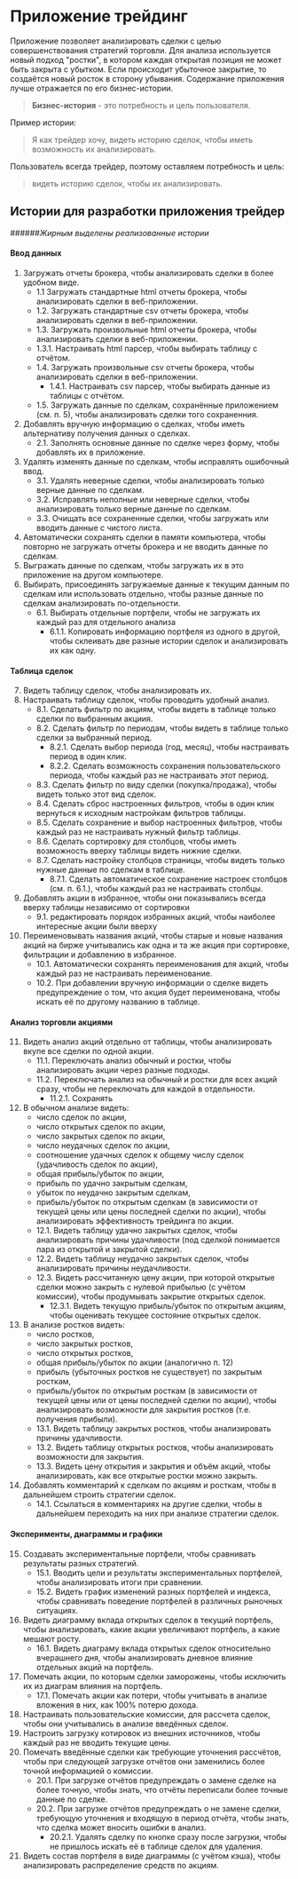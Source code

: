 # Приложение трейдинг

Приложение позволяет анализировать сделки с целью совершенствования стратегий торговли. Для анализа используется новый подход "ростки", в котором каждая открытая позиция не может быть закрыта с убытком. Если происходит убыточное закрытие, то создаётся новый росток в сторону убывания. Содержание приложения лучше отражается по его бизнес-истории.

> **Бизнес-история** - это потребность и цель пользователя.

Пример истории: 
> Я как трейдер хочу, видеть историю сделок, чтобы иметь возможность их анализировать.

Пользователь всегда трейдер, поэтому оставляем потребность и цель: 
> видеть историю сделок, чтобы их анализировать.

## Истории для разработки приложения трейдер
######*Жирным выделены реализованные истории*

#### Ввод данных
1. Загружать отчеты брокера, чтобы анализировать сделки в более удобном виде.
   * 1.1 Загружать стандартные html отчеты брокера, чтобы анализировать сделки в веб-приложении.
   * 1.2. Загружать стандартные csv отчеты брокера, чтобы анализировать сделки в веб-приложении.
   * 1.3. Загружать произвольные html отчеты брокера, чтобы анализировать сделки в веб-приложении.
   * 1.3.1. Настраивать html парсер, чтобы выбирать таблицу с отчётом.
   * 1.4. Загружать произвольные csv отчеты брокера, чтобы анализировать сделки в веб-приложении.
     * 1.4.1. Настраивать csv парсер, чтобы выбирать данные из таблицы с отчётом.
   * 1.5. Загружать данные по сделкам, сохранённые приложением (см. п. 5), чтобы анализировать сделки того сохраненния.
2. Добавлять вручную информацию о сделках, чтобы иметь альтернативу получения данных о сделках.
   * 2.1. Заполнять основные данные по сделке через форму, чтобы добавлять их в приложение.
3. Удалять изменять данные по сделкам, чтобы исправлять ошибочный ввод.
    * 3.1. Удалять неверные сделки, чтобы анализировать только верные данные по сделкам.
   * 3.2. Исправлять неполные или неверные сделки, чтобы анализировать только верные данные по сделкам.
   * 3.3. Очищать все сохраненные сделки, чтобы загружать или вводить данные с чистого листа.
4. Автоматически сохранять сделки в памяти компьютера, чтобы повторно не загружать отчеты брокера и не вводить данные по сделкам.
5. Выгражать данные по сделкам, чтобы загружать их в это приложение на другом компьютере.
6. Выбирать, присоединять загружаемые данные к текущим данным по сделкам или использовать отдельно, чтобы разные данные по сделкам анализировать по-отдельности.
    * 6.1. Выбирать отдельные портфели, чтобы не загружать их каждый раз для отдельного анализа
      * 6.1.1. Копировать информацию портфеля из одного в другой, чтобы склеивать две разные истории сделок и анализировать их как одну.
#### Таблица сделок
7. Видеть таблицу сделок, чтобы анализировать их.
8. Настраивать таблицу сделок, чтобы проводить удобный анализ.
   * 8.1. Сделать фильтр по акциям, чтобы видеть в таблице только сделки по выбранным акциия.
   * 8.2. Сделать фильтр по периодам, чтобы видеть в таблице только сделки за выбранный период.
     * 8.2.1. Сделать выбор периода (год, месяц), чтобы настраивать период в один клик.
     * 8.2.2. Сделать возможность сохранения пользовательского периода, чтобы каждый раз не настраивать этот период.
   * 8.3. Сделать фильтр по виду сделки (покупка/продажа), чтобы видеть только этот вид сделок.
   * 8.4. Сделать сброс настроенных фильтров, чтобы в один клик вернуться к исходным настройкам фильтров таблицы.
   * 8.5. Сделать сохранение и выбор настроенных фильтров, чтобы каждый раз не настраивать нужный фильтр таблицы.
   * 8.6. Сделать сортировку для столбцов, чтобы иметь возможность вверху таблицы видеть нижние сделки.
   * 8.7. Сделать настройку столбцов страницы, чтобы  видеть только нужные данные по сделкам в таблице.
     * 8.7.1. Сделать автоматическое сохранение настроек столбцов (см. п. 6.1.), чтобы каждый раз не настраивать столбцы.
9. Добавлять акции в избранное, чтобы они показывались всегда вверху таблицы независимо от сортировки
    * 9.1. редактировать порядок избранных акций, чтобы наиболее интересные акции были вверху
10. Переименовывать названия акций, чтобы старые и новые названия акций на бирже учитывались как одна и та же акция при сортировке, фильтрации и добавлению в избранное.
    * 10.1. Автоматически сохранять переименования для акций, чтобы каждый раз не настраивать переименование.
    * 10.2. При добавлении вручную информации о сделке видеть предупреждение о том, что акция будет переименована, чтобы искать её по другому названию в таблице.
#### Анализ торговли акциями
11. Видеть анализ акций отдельно от таблицы, чтобы анализировать вкупе все сделки по одной акции.
    * 11.1. Переключать анализ обычный и ростки, чтобы анализировать акции через разные подходы.
    * 11.2. Переключать анализ на обычный и ростки для всех акций сразу, чтобы не переключать для каждой в отдельности.
      * 11.2.1. Сохранять
12. В обычном анализе видеть:
    - число сделок по акции,
    - число открытых сделок по акции,
    - число закрытых сделок по акции,
    - число неудачных сделок по акции,
    - соотношение удачных сделок к общему числу сделок (удачливость сделок по акции),
    - общая прибыль/убыток по акции,
    - прибыль по удачно закрытым сделкам,
    - убыток по неудачно закрытым сделкам,
    - прибыль/убыток по открытым сделкам (в зависимости от текущей цены или цены последней сделки по акции),
      чтобы анализировать эффективность трейдинга по акции.
    * 12.1. Видеть таблицу удачно закрытых сделок, чтобы анализировать причины удачливости (под сделкой понимается пара из открытой и закрытой сделки).
    * 12.2. Видеть таблицу неудачно закрытых сделок, чтобы анализировать причины неудачливости.
    * 12.3. Видеть рассчитанную цену акции, при которой открытые сделки можно закрыть с нулевой прибылью (с учётом комиссии), чтобы продумывать закрытие открытых сделок.
      * 12.3.1. Видеть текущую прибыль/убыток по открытым акциям, чтобы оценивать текущее состояние открытых сделок.
13. В анализе ростков видеть:
    - число ростков,
    - число закрытых ростков,
    - число открытых ростков,
    - общая прибыль/убыток по акции (аналогично п. 12)
    - прибыль (убыточных ростков не существует) по закрытым росткам,
    - прибыль/убыток по открытым росткам (в зависимости от текущей цены или от цены последней сделки по акции),
      чтобы анализировать возможности для закрытия ростков (т.е. получения прибыли).
    * 13.1. Видеть таблицу закрытых ростков, чтобы анализировать причины удачливости.
    * 13.2. Видеть таблицу открытых ростков, чтобы анализировать возможности для закрытия.
    * 13.3. Видеть цену открытия и закрытия и объём акций, чтобы анализировать, как все открытые ростки можно закрыть.
14. Добавлять комментарий к сделкам по акциям и росткам, чтобы в дальнейшем строить стратегии сделок.
    * 14.1. Ссылаться в комментариях на другие сделки, чтобы в дальнейшем переходить на них при анализе стратегии сделок.
#### Эксперименты, диаграммы и графики
15. Создавать экспериментальные портфели, чтобы сравнивать результаты разных стратегий.
    * 15.1. Вводить цели и результаты экспериментальных портфелей, чтобы анализировать итоги при сравнении.
    * 15.2. Видеть график изменений разных портфелей и индекса, чтобы сравнивать поведение портфелей в различных рыночных ситуациях.
16. Видеть диаграмму вклада открытых сделок в текущий портфель, чтобы анализировать, какие акции увеличивают портфель, а какие мешают росту.
    * 16.1. Видеть диаграму вклада открытых сделок относительно вчерашнего дня, чтобы анализировать дневное влияние отдельных акций на портфель.
17. Помечать акции, по которым сделки заморожены, чтобы исключить их из диаграм влияния на портфель.
    * 17.1. Помечать акции как потери, чтобы учитывать в анализе вложения в них, как 100% потерю дохода.
18. Настраивать пользовательские комиссии, для рассчета сделок, чтобы они учитывались  в анализе введённых сделок.
19. Настроить загрузку котировок из внешних источников, чтобы каждый раз не вводить текущие цены.
20. Помечать введённые сделки как требующие уточнения рассчётов, чтобы при следующей загрузке отчётов они заменились более точной информацией о комиссии.
    * 20.1. При загрузке отчётов предупреждать о замене сделке на более точную, чтобы знать, что отчёты переписали более точные данные по сделке.
    * 20.2. При загрузке отчётов предупреждать о не замене сделки, требующую уточнения и входящую в период отчёта, чтобы знать, что сделка может вносить ошибки в анализ.
      * 20.2.1. Удалять сделку по кнопке сразу после загрузки, чтобы не пришлось искать её в таблице сделок для удаления.
21. Видеть состав портфеля в виде диаграммы (с учётом кэша), чтобы анализировать распределение средств по акциям.

